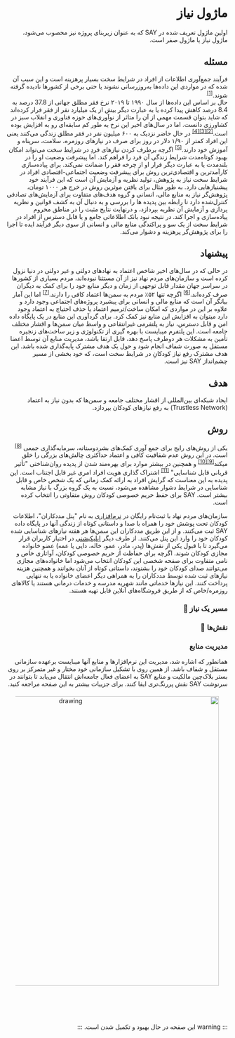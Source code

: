 <div dir="rtl" markdown="1">

# ماژول نیاز

اولین ماژول تعریف شده در SAY که به عنوان زیربنای پروژه نیز محصوب می‌شود، ماژول نیاز یا ماژول صفر است.

## مسئله

فرآیند جمع‌آوری اطلاعات از افراد در شرایط سخت بسیار پرهزینه است و این سبب آن شده که در مواردی این داده‌ها به‌روزرسانی نشوند یا حتی برخی از کشورها نادیده گرفته شوند.<sup><a href="/guide/family/references.html#_1-collecting-data-is-a-challenging-task">[1]</a></sup>
<br />
حال بر اساس این داده‌ها از سال ۱۹۹۰ تا ۲۰۱۹ نرخ فقر مطلق جهانی از 37.8 درصد به 8.4 درصد کاهش پیدا کرده یا به عبارت دیگر بیش از یک میلیارد نفر از فقر فرار کرده‌اند که شاید بتوان قسمت مهمی از آن را متاثر از نوآوری‌های حوزه فناوری و انقلاب سبز در کشاورزی دانست. اما در سال‌های اخیر این نرخ به طور کم سابقه‌ای رو به افزایش بوده است.<sup><a href="/guide/family/references.html#_3-stepping-up-the-fight-against-extreme-poverty">[2]</a></sup><sup><a href="/guide/family/references.html#_2-challenges-to-accelerating-the-pace-of-poverty-reduction">[3]</a></sup><sup><a href="/guide/family/references.html#_3-stepping-up-the-fight-against-extreme-poverty">[4]</a></sup> در حال حاضر نزدیک به ۶۰۰ میلیون نفر در فقر مطلق زندگی می‌کنند یعنی این افراد کمتر از ۱/۹۰ دلار در روز برای صرف در نیازهای روزمره، سلامت، سرپناه و آموزش خود دارند.<sup><a href="/guide/family/references.html#_1-world-giving-index-2022">[5]</a></sup>
اگرچه برطرف کردن نیازهای فردِ در شرایط سخت می‌تواند امکان بهبود کوتاه‌مدت شرایط زندگی آن فرد را فراهم کند. اما پیشرفت وضعیت او را در بلند‌مدت یا به عبارت دیگر فرار او از چرخه فقر را ضمانت نمی‌کند. برای پیاده‌سازی کارآمدترین و اقتصادی‌ترین روش برای پیشرفت وضعیت اجتماعی-اقتصادی افراد در شرایط سخت نیاز به پژوهش، تولید نظریه و آزمایش آن است که این فرآیند خود پیشنیازهایی دارد. به طور مثال برای یافتن موثرین روش در خرج هر ۱۰۰۰ تومان، پژوهش‌گر نیاز به منابع مالی، انسانی و گروه هدف‌های متفاوت برای آزمایش‌های تصادفی کنترل‌شده دارد تا رابطه بین پدیده ها را بررسی و به دنبال آن به كشف قوانین و نظریه پردازی و آزمایش آن نظریه بپردازد، و در‌نهایت نتایج مثبت را در مناطق محروم پیاده‌سازی و اجرا کند. در نتیجه نبود بانک اطلاعاتی جامع و یا قابل دسترس از افراد در شرایط سخت از یک سو و پراکندگی منابع مالی و انسانی از سوی دیگر فرآیند ایده تا اجرا را برای پژوهش‌گر پرهزینه و دشوار می‌کند.

## پیشنهاد

در حالی که در سال‌های اخیر شاخص اعتماد به نهادهای دولتی و غیر دولتی در دنیا نزول کرده است و سازمان‌های مردم نهاد نیز از آن مستثنا نبوده‌اند، مردم بسیاری از کشورها در سراسر جهان مقدار قابل توجهی از زمان و دیگر منابع خود را برای کمک به دیگران صرف کرده‌اند.<sup><a href="/guide/family/references.html#_1-world-giving-index-2022">[6]</a></sup> اگرچه تنها ۵۲٪ مردم به سمن‌ها اعتماد کافی را دارند.<sup><a href="/guide/family/references.html#_2-one-in-three-worldwide-lack-confidence-in-ngos">[7]</a></sup> اما این آمار بیانگر آن است که منابع مالی و انسانی برای پیشبرد پروژه‌های اجتماعی وجود دارد و علاوه بر این در مواردی که امکان ساخت/ترمیم اعتماد یا حذف احتیاج به اعتماد وجود دارد میتوان به افزایش این منابع نیز کمک کرد. برای گردآوری این منابع در یک پایگاه داده‌ امن و قابل دسترس، نیاز به پلتفرمی غیرانتفاعی و واسط میان سمن‌ها و اقشار مختلف جامعه است. این پلتفرم میبایست با بهره گیری از تکنولوژی و زیر ساخت‌های زنجیره تأمین به مشکلات هر دوطرف پاسخ دهد، قابل ارتقا باشد، مدیریت منابع آن توسط اعضا مستقل به صورت شفاف انجام شود و حول یک هدف مشترک پایه‌گذاری شده باشد. این هدف مشترک رفع نیاز کودکانِ در شرایط سخت است، که خود بخشی از مسیر چشم‌انداز SAY نیز است.

## هدف

ایجاد شبکه‌ای بین‌المللی از اقشار مختلف جامعه و سمن‌ها که بدون نیاز به اعتماد (Trustless Network) به رفع نیازهای کودکان بپردازد.

## روش

یکی از روش‌های رایج برای جمع آوری کمک‌های بشردوستانه، سرمایه‌گذاری جمعی <sup><a href="/guide/family/references.html#_8-crowdfunding">[8]</a></sup> است. در این روش عدم شفافیت کافی و اعتماد حداکثری چالش‌های بزرگی را خلق میکند<sup><a href="/guide/family/references.html#_10-kickstarter-fraud-state-sues-failed-project-s-creators">[9]</a></sup><sup><a href="/guide/family/references.html#_9-new-jersey-man-gets-5-years-in-prison-in-gofundme-fraud-case">[10]</a></sup> و همچنین در بیشتر موارد برای بهره‌مند شدن از پدیده‌ روان‌شناختی "تأثیر قربانی قابل شناسایی" <sup><a href="/guide//family/references.html#_11-identifiable-victim-effect">[11]</a></sup> اشتراک گذاری هویت افراد امری غیر قابل اجتناب است. این پدیده به این معناست که گرایش افراد به ارائه کمک زمانی که یک شخص خاص و قابل شناسایی در شرایط دشوار مشاهده می‌شود، نسبت به یک گروه بزرگ با نیاز مشابه بیشتر است. SAY برای حفظ حریم خصوصی کودکان روش متفاوتی را انتخاب کرده است.

سازمان‌های مردم نهاد با ثبت‌نام رایگان در [نرم‌افزاری](https://panel.saydao.org) به نام "پنل مددکاران"، اطلاعات کودکان تحت پوشش خود را همراه با صدا و داستانی کوتاه از زندگی‌ آنها در پایگاه داده SAY ثبت می‌کنند. و از این طریق مددکاران این سمن‌ها هر هفته نیازهای شناسایی شده کودکان خود را وارد این پنل می‌کنند. از طرف دیگر [اپلیکیشنی](https://dapp.saydao.org)  در اختیار کاربران قرار می‌گیرد تا با قبول یکی از نقش‌ها (پدر، مادر، عمو، خاله، دایی یا عمه) عضو خانواده مجازی کودکان شوند. اگرچه برای حفاظت از حریم خصوصی کودکان، آواتاری خاص و نامی متفاوت برای صفحه شخصی این کودکان انتخاب می‌شود اما خانواده‌های مجازی می‌توانند صدای کودکان خود را بشنوند، داستانی کوتاه از آنان بخوانند و همچنین هزینه نیازهای ثبت شده توسط مددکاران را به همراهی دیگر اعضای خانواده یا به تنهایی پرداخت کنند. این نیازها خدماتی مانند شهریه مدرسه و خدمات درمانی هستند یا کالاهای روزمره/خاص که از طریق فروشگاه‌های آنلاین قابل تهیه هستند.

### مسیر یک نیاز 🚧

### نقش‌ها 🚧

<!--
#### خانواده‌های مجازی

#### سمن‌ها، مددکاران و کودکان

اس ام ا و QR

#### شاهد و میانجی

#### خویش‌آوند -->

### مدیریت منابع

همانطور که اشاره شد، مدیریت این نرم‌افزارها و منابع آنها میبایست برعهده سازمانی مستقل و شفاف باشد. از همین روی با تشکیل سازمانی خود مختار و غیر متمرکز بر روی بستر بلاک‌چین مالکیت و منابع‌ SAY به اعضای فعال جامعه‌اش انتقال می‌یابد تا بتوانند در سرنوشت SAY نقش پررنگ‌تری ایفا کنند. برای جزيیات بیشتر به این صفحه مراجعه کنید.

<!-- از زمان ثبت یک نیاز تا رسیدن آن به دست کودک -->

  <div  style="margin: 20px;  text-align: center;">
        <img src="/images/need-module.png" alt="drawing" width="660"/>
    </div>
<br />
<br />
<br />

::: warning
این صفحه در حال بهبود و تکمیل شدن است.
:::

</div>
